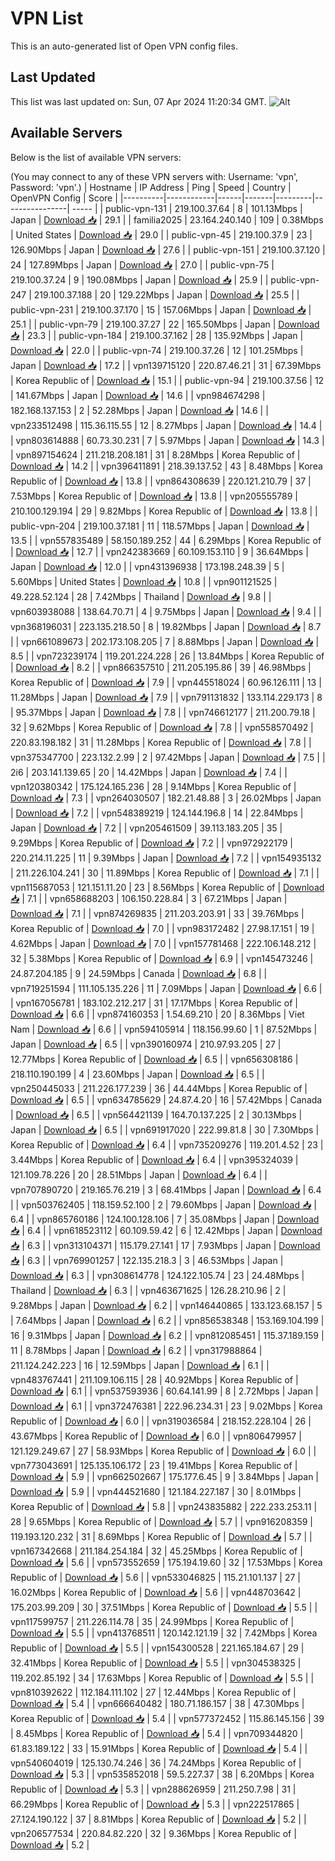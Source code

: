 # VPN List

This is an auto-generated list of Open VPN config files.

## Last Updated

This list was last updated on: Sun, 07 Apr 2024 11:20:34 GMT.
![Alt](https://repobeats.axiom.co/api/embed/186b98318ef1479477931607c1ad7d823f12451f.svg "Repobeats analytics image")

## Available Servers

Below is the list of available VPN servers:

(You may connect to any of these VPN servers with: Username: 'vpn', Password: 'vpn'.)
| Hostname | IP Address | Ping | Speed | Country | OpenVPN Config | Score |
|----------|------------|------|-------|---------|----------------| ----- |
| public-vpn-131 | 219.100.37.64 | 8 | 101.13Mbps | Japan | [Download 📥](./configs/server_0_JP.ovpn) | 29.1 |
| familia2025 | 23.164.240.140 | 109 | 0.38Mbps | United States | [Download 📥](./configs/server_1_US.ovpn) | 29.0 |
| public-vpn-45 | 219.100.37.9 | 23 | 126.90Mbps | Japan | [Download 📥](./configs/server_2_JP.ovpn) | 27.6 |
| public-vpn-151 | 219.100.37.120 | 24 | 127.89Mbps | Japan | [Download 📥](./configs/server_3_JP.ovpn) | 27.0 |
| public-vpn-75 | 219.100.37.24 | 9 | 190.08Mbps | Japan | [Download 📥](./configs/server_4_JP.ovpn) | 25.9 |
| public-vpn-247 | 219.100.37.188 | 20 | 129.22Mbps | Japan | [Download 📥](./configs/server_5_JP.ovpn) | 25.5 |
| public-vpn-231 | 219.100.37.170 | 15 | 157.06Mbps | Japan | [Download 📥](./configs/server_6_JP.ovpn) | 25.1 |
| public-vpn-79 | 219.100.37.27 | 22 | 165.50Mbps | Japan | [Download 📥](./configs/server_7_JP.ovpn) | 23.3 |
| public-vpn-184 | 219.100.37.162 | 28 | 135.92Mbps | Japan | [Download 📥](./configs/server_8_JP.ovpn) | 22.0 |
| public-vpn-74 | 219.100.37.26 | 12 | 101.25Mbps | Japan | [Download 📥](./configs/server_9_JP.ovpn) | 17.2 |
| vpn139715120 | 220.87.46.21 | 31 | 67.39Mbps | Korea Republic of | [Download 📥](./configs/server_10_KR.ovpn) | 15.1 |
| public-vpn-94 | 219.100.37.56 | 12 | 141.67Mbps | Japan | [Download 📥](./configs/server_11_JP.ovpn) | 14.6 |
| vpn984674298 | 182.168.137.153 | 2 | 52.28Mbps | Japan | [Download 📥](./configs/server_12_JP.ovpn) | 14.6 |
| vpn233512498 | 115.36.115.55 | 12 | 8.27Mbps | Japan | [Download 📥](./configs/server_13_JP.ovpn) | 14.4 |
| vpn803614888 | 60.73.30.231 | 7 | 5.97Mbps | Japan | [Download 📥](./configs/server_14_JP.ovpn) | 14.3 |
| vpn897154624 | 211.218.208.181 | 31 | 8.28Mbps | Korea Republic of | [Download 📥](./configs/server_15_KR.ovpn) | 14.2 |
| vpn396411891 | 218.39.137.52 | 43 | 8.48Mbps | Korea Republic of | [Download 📥](./configs/server_16_KR.ovpn) | 13.8 |
| vpn864308639 | 220.121.210.79 | 37 | 7.53Mbps | Korea Republic of | [Download 📥](./configs/server_17_KR.ovpn) | 13.8 |
| vpn205555789 | 210.100.129.194 | 29 | 9.82Mbps | Korea Republic of | [Download 📥](./configs/server_18_KR.ovpn) | 13.8 |
| public-vpn-204 | 219.100.37.181 | 11 | 118.57Mbps | Japan | [Download 📥](./configs/server_19_JP.ovpn) | 13.5 |
| vpn557835489 | 58.150.189.252 | 44 | 6.29Mbps | Korea Republic of | [Download 📥](./configs/server_20_KR.ovpn) | 12.7 |
| vpn242383669 | 60.109.153.110 | 9 | 36.64Mbps | Japan | [Download 📥](./configs/server_21_JP.ovpn) | 12.0 |
| vpn431396938 | 173.198.248.39 | 5 | 5.60Mbps | United States | [Download 📥](./configs/server_22_US.ovpn) | 10.8 |
| vpn901121525 | 49.228.52.124 | 28 | 7.42Mbps | Thailand | [Download 📥](./configs/server_23_TH.ovpn) | 9.8 |
| vpn603938088 | 138.64.70.71 | 4 | 9.75Mbps | Japan | [Download 📥](./configs/server_24_JP.ovpn) | 9.4 |
| vpn368196031 | 223.135.218.50 | 8 | 19.82Mbps | Japan | [Download 📥](./configs/server_25_JP.ovpn) | 8.7 |
| vpn661089673 | 202.173.108.205 | 7 | 8.88Mbps | Japan | [Download 📥](./configs/server_26_JP.ovpn) | 8.5 |
| vpn723239174 | 119.201.224.228 | 26 | 13.84Mbps | Korea Republic of | [Download 📥](./configs/server_27_KR.ovpn) | 8.2 |
| vpn866357510 | 211.205.195.86 | 39 | 46.98Mbps | Korea Republic of | [Download 📥](./configs/server_28_KR.ovpn) | 7.9 |
| vpn445518024 | 60.96.126.111 | 13 | 11.28Mbps | Japan | [Download 📥](./configs/server_29_JP.ovpn) | 7.9 |
| vpn791131832 | 133.114.229.173 | 8 | 95.37Mbps | Japan | [Download 📥](./configs/server_30_JP.ovpn) | 7.8 |
| vpn746612177 | 211.200.79.18 | 32 | 9.62Mbps | Korea Republic of | [Download 📥](./configs/server_31_KR.ovpn) | 7.8 |
| vpn558570492 | 220.83.198.182 | 31 | 11.28Mbps | Korea Republic of | [Download 📥](./configs/server_32_KR.ovpn) | 7.8 |
| vpn375347700 | 223.132.2.99 | 2 | 97.42Mbps | Japan | [Download 📥](./configs/server_33_JP.ovpn) | 7.5 |
| 2i6 | 203.141.139.65 | 20 | 14.42Mbps | Japan | [Download 📥](./configs/server_34_JP.ovpn) | 7.4 |
| vpn120380342 | 175.124.165.236 | 28 | 9.14Mbps | Korea Republic of | [Download 📥](./configs/server_35_KR.ovpn) | 7.3 |
| vpn264030507 | 182.21.48.88 | 3 | 26.02Mbps | Japan | [Download 📥](./configs/server_36_JP.ovpn) | 7.2 |
| vpn548389219 | 124.144.196.8 | 14 | 22.84Mbps | Japan | [Download 📥](./configs/server_37_JP.ovpn) | 7.2 |
| vpn205461509 | 39.113.183.205 | 35 | 9.29Mbps | Korea Republic of | [Download 📥](./configs/server_38_KR.ovpn) | 7.2 |
| vpn972922179 | 220.214.11.225 | 11 | 9.39Mbps | Japan | [Download 📥](./configs/server_39_JP.ovpn) | 7.2 |
| vpn154935132 | 211.226.104.241 | 30 | 11.89Mbps | Korea Republic of | [Download 📥](./configs/server_40_KR.ovpn) | 7.1 |
| vpn115687053 | 121.151.11.20 | 23 | 8.56Mbps | Korea Republic of | [Download 📥](./configs/server_41_KR.ovpn) | 7.1 |
| vpn658688203 | 106.150.228.84 | 3 | 67.21Mbps | Japan | [Download 📥](./configs/server_42_JP.ovpn) | 7.1 |
| vpn874269835 | 211.203.203.91 | 33 | 39.76Mbps | Korea Republic of | [Download 📥](./configs/server_43_KR.ovpn) | 7.0 |
| vpn983172482 | 27.98.17.151 | 19 | 4.62Mbps | Japan | [Download 📥](./configs/server_44_JP.ovpn) | 7.0 |
| vpn157781468 | 222.106.148.212 | 32 | 5.38Mbps | Korea Republic of | [Download 📥](./configs/server_45_KR.ovpn) | 6.9 |
| vpn145473246 | 24.87.204.185 | 9 | 24.59Mbps | Canada | [Download 📥](./configs/server_46_CA.ovpn) | 6.8 |
| vpn719251594 | 111.105.135.226 | 11 | 7.09Mbps | Japan | [Download 📥](./configs/server_47_JP.ovpn) | 6.6 |
| vpn167056781 | 183.102.212.217 | 31 | 17.17Mbps | Korea Republic of | [Download 📥](./configs/server_48_KR.ovpn) | 6.6 |
| vpn874160353 | 1.54.69.210 | 20 | 8.36Mbps | Viet Nam | [Download 📥](./configs/server_49_VN.ovpn) | 6.6 |
| vpn594105914 | 118.156.99.60 | 1 | 87.52Mbps | Japan | [Download 📥](./configs/server_50_JP.ovpn) | 6.5 |
| vpn390160974 | 210.97.93.205 | 27 | 12.77Mbps | Korea Republic of | [Download 📥](./configs/server_51_KR.ovpn) | 6.5 |
| vpn656308186 | 218.110.190.199 | 4 | 23.60Mbps | Japan | [Download 📥](./configs/server_52_JP.ovpn) | 6.5 |
| vpn250445033 | 211.226.177.239 | 36 | 44.44Mbps | Korea Republic of | [Download 📥](./configs/server_53_KR.ovpn) | 6.5 |
| vpn634785629 | 24.87.4.20 | 16 | 57.42Mbps | Canada | [Download 📥](./configs/server_54_CA.ovpn) | 6.5 |
| vpn564421139 | 164.70.137.225 | 2 | 30.13Mbps | Japan | [Download 📥](./configs/server_55_JP.ovpn) | 6.5 |
| vpn691917020 | 222.99.81.8 | 30 | 7.30Mbps | Korea Republic of | [Download 📥](./configs/server_56_KR.ovpn) | 6.4 |
| vpn735209276 | 119.201.4.52 | 23 | 3.44Mbps | Korea Republic of | [Download 📥](./configs/server_57_KR.ovpn) | 6.4 |
| vpn395324039 | 121.109.78.226 | 20 | 28.51Mbps | Japan | [Download 📥](./configs/server_58_JP.ovpn) | 6.4 |
| vpn707890720 | 219.165.76.219 | 3 | 68.41Mbps | Japan | [Download 📥](./configs/server_59_JP.ovpn) | 6.4 |
| vpn503762405 | 118.159.52.100 | 2 | 79.60Mbps | Japan | [Download 📥](./configs/server_60_JP.ovpn) | 6.4 |
| vpn865760186 | 124.100.128.106 | 7 | 35.08Mbps | Japan | [Download 📥](./configs/server_61_JP.ovpn) | 6.4 |
| vpn618523112 | 60.109.59.42 | 6 | 12.42Mbps | Japan | [Download 📥](./configs/server_62_JP.ovpn) | 6.3 |
| vpn313104371 | 115.179.27.141 | 17 | 7.93Mbps | Japan | [Download 📥](./configs/server_63_JP.ovpn) | 6.3 |
| vpn769901257 | 122.135.218.3 | 3 | 46.53Mbps | Japan | [Download 📥](./configs/server_64_JP.ovpn) | 6.3 |
| vpn308614778 | 124.122.105.74 | 23 | 24.48Mbps | Thailand | [Download 📥](./configs/server_65_TH.ovpn) | 6.3 |
| vpn463671625 | 126.28.210.96 | 2 | 9.28Mbps | Japan | [Download 📥](./configs/server_66_JP.ovpn) | 6.2 |
| vpn146440865 | 133.123.68.157 | 5 | 7.64Mbps | Japan | [Download 📥](./configs/server_67_JP.ovpn) | 6.2 |
| vpn856538348 | 153.169.104.199 | 16 | 9.31Mbps | Japan | [Download 📥](./configs/server_68_JP.ovpn) | 6.2 |
| vpn812085451 | 115.37.189.159 | 11 | 8.78Mbps | Japan | [Download 📥](./configs/server_69_JP.ovpn) | 6.2 |
| vpn317988864 | 211.124.242.223 | 16 | 12.59Mbps | Japan | [Download 📥](./configs/server_70_JP.ovpn) | 6.1 |
| vpn483767441 | 211.109.106.115 | 28 | 40.92Mbps | Korea Republic of | [Download 📥](./configs/server_71_KR.ovpn) | 6.1 |
| vpn537593936 | 60.64.141.99 | 8 | 2.72Mbps | Japan | [Download 📥](./configs/server_72_JP.ovpn) | 6.1 |
| vpn372476381 | 222.96.234.31 | 23 | 9.02Mbps | Korea Republic of | [Download 📥](./configs/server_73_KR.ovpn) | 6.0 |
| vpn319036584 | 218.152.228.104 | 26 | 43.67Mbps | Korea Republic of | [Download 📥](./configs/server_74_KR.ovpn) | 6.0 |
| vpn806479957 | 121.129.249.67 | 27 | 58.93Mbps | Korea Republic of | [Download 📥](./configs/server_75_KR.ovpn) | 6.0 |
| vpn773043691 | 125.135.106.172 | 23 | 19.41Mbps | Korea Republic of | [Download 📥](./configs/server_76_KR.ovpn) | 5.9 |
| vpn662502667 | 175.177.6.45 | 9 | 3.84Mbps | Japan | [Download 📥](./configs/server_77_JP.ovpn) | 5.9 |
| vpn444521680 | 121.184.227.187 | 30 | 8.01Mbps | Korea Republic of | [Download 📥](./configs/server_78_KR.ovpn) | 5.8 |
| vpn243835882 | 222.233.253.11 | 28 | 9.65Mbps | Korea Republic of | [Download 📥](./configs/server_79_KR.ovpn) | 5.7 |
| vpn916208359 | 119.193.120.232 | 31 | 8.69Mbps | Korea Republic of | [Download 📥](./configs/server_80_KR.ovpn) | 5.7 |
| vpn167342668 | 211.184.254.184 | 32 | 45.25Mbps | Korea Republic of | [Download 📥](./configs/server_81_KR.ovpn) | 5.6 |
| vpn573552659 | 175.194.19.60 | 32 | 17.53Mbps | Korea Republic of | [Download 📥](./configs/server_82_KR.ovpn) | 5.6 |
| vpn533046825 | 115.21.101.137 | 27 | 16.02Mbps | Korea Republic of | [Download 📥](./configs/server_83_KR.ovpn) | 5.6 |
| vpn448703642 | 175.203.99.209 | 30 | 37.51Mbps | Korea Republic of | [Download 📥](./configs/server_84_KR.ovpn) | 5.5 |
| vpn117599757 | 211.226.114.78 | 35 | 24.99Mbps | Korea Republic of | [Download 📥](./configs/server_85_KR.ovpn) | 5.5 |
| vpn413768511 | 120.142.121.19 | 32 | 7.42Mbps | Korea Republic of | [Download 📥](./configs/server_86_KR.ovpn) | 5.5 |
| vpn154300528 | 221.165.184.67 | 29 | 32.41Mbps | Korea Republic of | [Download 📥](./configs/server_87_KR.ovpn) | 5.5 |
| vpn304538325 | 119.202.85.192 | 34 | 17.63Mbps | Korea Republic of | [Download 📥](./configs/server_88_KR.ovpn) | 5.5 |
| vpn810392622 | 112.184.111.102 | 27 | 12.44Mbps | Korea Republic of | [Download 📥](./configs/server_89_KR.ovpn) | 5.4 |
| vpn666640482 | 180.71.186.157 | 38 | 47.30Mbps | Korea Republic of | [Download 📥](./configs/server_90_KR.ovpn) | 5.4 |
| vpn577372452 | 115.86.145.156 | 39 | 8.45Mbps | Korea Republic of | [Download 📥](./configs/server_91_KR.ovpn) | 5.4 |
| vpn709344820 | 61.83.189.122 | 33 | 15.91Mbps | Korea Republic of | [Download 📥](./configs/server_92_KR.ovpn) | 5.4 |
| vpn540604019 | 125.130.74.246 | 36 | 74.24Mbps | Korea Republic of | [Download 📥](./configs/server_93_KR.ovpn) | 5.3 |
| vpn535852018 | 59.5.227.37 | 38 | 6.20Mbps | Korea Republic of | [Download 📥](./configs/server_94_KR.ovpn) | 5.3 |
| vpn288626959 | 211.250.7.98 | 31 | 66.29Mbps | Korea Republic of | [Download 📥](./configs/server_95_KR.ovpn) | 5.3 |
| vpn222517865 | 27.124.190.122 | 37 | 8.81Mbps | Korea Republic of | [Download 📥](./configs/server_96_KR.ovpn) | 5.2 |
| vpn206577534 | 220.84.82.220 | 32 | 9.36Mbps | Korea Republic of | [Download 📥](./configs/server_97_KR.ovpn) | 5.2 |
